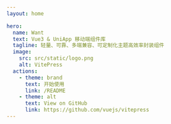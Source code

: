 ```yaml
---
layout: home

hero:
  name: Want
  text: Vue3 & UniApp 移动端组件库
  tagline: 轻量、可靠、多端兼容、可定制化主题高效率封装组件
  image:
    src: src/static/logo.png
    alt: VitePress
  actions:
    - theme: brand
      text: 开始使用
      link: /README
    - theme: alt
      text: View on GitHub
      link: https://github.com/vuejs/vitepress
---
```

